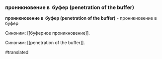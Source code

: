 ### проникновение в  буфер (penetration of the buffer)

**проникновение в  буфер (penetration of the buffer)** - проникновение в буфер

Синоним: [[буферное проникновение]].

Синоним: [[penetration of the buffer]].

#translated
